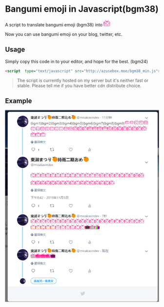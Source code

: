 <script  type="text/javascript" src="http://azusebox.moe/bgm38_min.js"></script>
# Bangumi emoji in Javascript(bgm38)
A script to translate bangumi emoji (bgm38) into ![](https://github.com/azuse/Bgm38-in-Javascript/raw/master/assests/bgm38.gif)   

Now you can use bangumi emoji on your blog, twitter, etc.  

## Usage
Simply copy this code in to your editor, and hope for the best. (bgm24)

```html
<script  type="text/javascript" src="http://azusebox.moe/bgm38_min.js">
```

> The script is currently hosted on my server but it's neither fast or stable. Please tell me if you have better cdn distribute choice.

## Example
![](https://github.com/azuse/Bgm38-in-Javascript/raw/master/assests/twitter.png)
